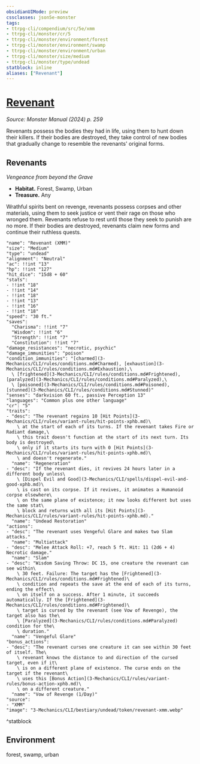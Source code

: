 ```yaml
---
obsidianUIMode: preview
cssclasses: json5e-monster
tags:
- ttrpg-cli/compendium/src/5e/xmm
- ttrpg-cli/monster/cr/5
- ttrpg-cli/monster/environment/forest
- ttrpg-cli/monster/environment/swamp
- ttrpg-cli/monster/environment/urban
- ttrpg-cli/monster/size/medium
- ttrpg-cli/monster/type/undead
statblock: inline
aliases: ["Revenant"]
---
```

# [Revenant](3-Mechanics\CLI\bestiary\undead/revenant-xmm.md)
*Source: Monster Manual (2024) p. 259*  

Revenants possess the bodies they had in life, using them to hunt down their killers. If their bodies are destroyed, they take control of new bodies that gradually change to resemble the revenants' original forms.

## Revenants

*Vengeance from beyond the Grave*

- **Habitat.** Forest, Swamp, Urban  
- **Treasure.** Any  

Wrathful spirits bent on revenge, revenants possess corpses and other materials, using them to seek justice or vent their rage on those who wronged them. Revenants refuse to rest until those they seek to punish are no more. If their bodies are destroyed, revenants claim new forms and continue their ruthless quests.

```statblock
"name": "Revenant (XMM)"
"size": "Medium"
"type": "undead"
"alignment": "Neutral"
"ac": !!int "13"
"hp": !!int "127"
"hit_dice": "15d8 + 60"
"stats":
- !!int "18"
- !!int "14"
- !!int "18"
- !!int "13"
- !!int "16"
- !!int "18"
"speed": "30 ft."
"saves":
  "Charisma": !!int "7"
  "Wisdom": !!int "6"
  "Strength": !!int "7"
  "Constitution": !!int "7"
"damage_resistances": "necrotic, psychic"
"damage_immunities": "poison"
"condition_immunities": "[charmed](3-Mechanics/CLI/rules/conditions.md#Charmed), [exhaustion](3-Mechanics/CLI/rules/conditions.md#Exhaustion),\
  \ [frightened](3-Mechanics/CLI/rules/conditions.md#Frightened), [paralyzed](3-Mechanics/CLI/rules/conditions.md#Paralyzed),\
  \ [poisoned](3-Mechanics/CLI/rules/conditions.md#Poisoned), [stunned](3-Mechanics/CLI/rules/conditions.md#Stunned)"
"senses": "darkvision 60 ft., passive Perception 13"
"languages": "Common plus one other language"
"cr": "5"
"traits":
- "desc": "The revenant regains 10 [Hit Points](3-Mechanics/CLI/rules/variant-rules/hit-points-xphb.md)\
    \ at the start of each of its turns. If the revenant takes Fire or Radiant damage,\
    \ this trait doesn't function at the start of its next turn. Its body is destroyed\
    \ only if it starts its turn with 0 [Hit Points](3-Mechanics/CLI/rules/variant-rules/hit-points-xphb.md)\
    \ and doesn't regenerate."
  "name": "Regeneration"
- "desc": "If the revenant dies, it revives 24 hours later in a different body unless\
    \ [Dispel Evil and Good](3-Mechanics/CLI/spells/dispel-evil-and-good-xphb.md)\
    \ is cast on its corpse. If it revives, it animates a Humanoid corpse elsewhere\
    \ on the same plane of existence; it now looks different but uses the same stat\
    \ block and returns with all its [Hit Points](3-Mechanics/CLI/rules/variant-rules/hit-points-xphb.md)."
  "name": "Undead Restoration"
"actions":
- "desc": "The revenant uses Vengeful Glare and makes two Slam attacks."
  "name": "Multiattack"
- "desc": "Melee Attack Roll: +7, reach 5 ft. Hit: 11 (2d6 + 4) Necrotic damage."
  "name": "Slam"
- "desc": "Wisdom Saving Throw: DC 15, one creature the revenant can see within\
    \ 30 feet. Failure: The target has the [Frightened](3-Mechanics/CLI/rules/conditions.md#Frightened)\
    \ condition and repeats the save at the end of each of its turns, ending the effect\
    \ on itself on a success. After 1 minute, it succeeds automatically. If the [Frightened](3-Mechanics/CLI/rules/conditions.md#Frightened)\
    \ target is cursed by the revenant (see Vow of Revenge), the target also has the\
    \ [Paralyzed](3-Mechanics/CLI/rules/conditions.md#Paralyzed) condition for the\
    \ duration."
  "name": "Vengeful Glare"
"bonus_actions":
- "desc": "The revenant curses one creature it can see within 30 feet of itself. The\
    \ revenant knows the distance to and direction of the cursed target, even if it\
    \ is on a different plane of existence. The curse ends on the target if the revenant\
    \ uses this [Bonus Action](3-Mechanics/CLI/rules/variant-rules/bonus-action-xphb.md)\
    \ on a different creature."
  "name": "Vow of Revenge (1/Day)"
"source":
- "XMM"
"image": "3-Mechanics/CLI/bestiary/undead/token/revenant-xmm.webp"
```
^statblock

## Environment

forest, swamp, urban